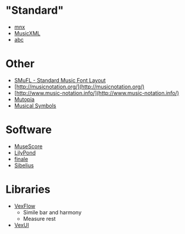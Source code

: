 # "Standard"
- [mnx](https://github.com/w3c/mnx)
- [MusicXML](https://github.com/w3c/musicxml)
- [abc](http://abcnotation.com/)

# Other
- [SMuFL - Standard Music Font Layout](https://www.smufl.org/)
- [http://musicnotation.org/](http://musicnotation.org/)
- [http://www.music-notation.info/](http://www.music-notation.info/)
- [Mutopia](http://www.mutopiaproject.org/index.html)
- [Musical Symbols](https://en.wikipedia.org/wiki/List_of_musical_symbols)

# Software
- [MuseScore](https://musescore.org/)
- [LilyPond](http://lilypond.org/)
- [finale](https://www.finalemusic.com/)
- [Sibelius](https://www.avid.com/sibelius)

# Libraries
- [VexFlow](http://www.vexflow.com/)
  - Simile bar and harmony
  - Measure rest
- [VexUI](http://andrebakker.github.io/VexUI/)
